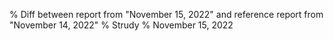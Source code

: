 % Diff between report from "November 15, 2022" and reference report from "November 14, 2022"
% Strudy
% November 15, 2022


